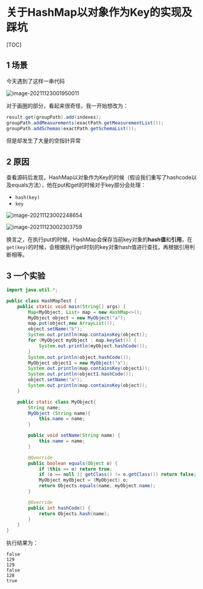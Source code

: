# 关于HashMap以对象作为Key的实现及踩坑

[TOC]



## 1 场景

今天遇到了这样一串代码

![image-20211123001950011](https://cyzblog.oss-cn-beijing.aliyuncs.com/macimg/image-20211123001950011.png)

对于画圈的部分，看起来很奇怪，我一开始想改为：

```java
result.get(groupPath).add(indexes);
groupPath.addMeasurements(exactPath.getMeasurementList());
groupPath.addSchemas(exactPath.getSchemaList());
```

但是却发生了大量的空指针异常

## 2 原因

查看源码后发现，HashMap以对象作为Key的时候（假设我们重写了hashcode以及equals方法），他在put和get的时候对于key部分会处理：

* `hash(key)`
* `key`

![image-20211123002248654](https://cyzblog.oss-cn-beijing.aliyuncs.com/macimg/image-20211123002248654.png)

![image-20211123002303759](https://cyzblog.oss-cn-beijing.aliyuncs.com/macimg/image-20211123002303759.png)

换言之，在执行put的时候，HashMap会保存当前key对象的**hash值**和**引用**，在`get(key)`的时候，会根据执行get时刻的key对象hash值进行查找，再根据引用判断相等。

## 3 一个实验

```java
import java.util.*;

public class HashMapTest {
    public static void main(String[] args) {
        Map<MyObject, List> map = new HashMap<>();
        MyObject object = new MyObject("a");
        map.put(object,new ArrayList());
        object.setName("b");
        System.out.println(map.containsKey(object));
        for (MyObject myObject : map.keySet()) {
            System.out.println(myObject.hashCode());
        }
        System.out.println(object.hashCode());
        MyObject object1 = new MyObject("a");
        System.out.println(map.containsKey(object1));
        System.out.println(object1.hashCode());
        object.setName("a");
        System.out.println(map.containsKey(object));
    }

    public static class MyObject{
        String name;
        MyObject (String name){
            this.name = name;
        }

        public void setName(String name) {
            this.name = name;
        }

        @Override
        public boolean equals(Object o) {
            if (this == o) return true;
            if (o == null || getClass() != o.getClass()) return false;
            MyObject myObject = (MyObject) o;
            return Objects.equals(name, myObject.name);
        }

        @Override
        public int hashCode() {
            return Objects.hash(name);
        }
    }
}
```

执行结果为：

```
false
129
129
false
128
true
```


